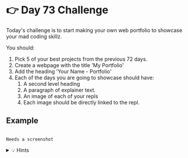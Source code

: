 # 👉 Day 73 Challenge

Today's challenge is to start making your own web portfolio to showcase your mad coding skillz.

You should:

1. Pick 5 of your best projects from the previous 72 days.
2. Create a webpage with the title 'My Portfolio'
3. Add the heading 'Your Name - Portfolio'
4. Each of the days you are going to showcase should have:
    1. A second level heading
    2. A paragraph of explainer text.
    3. An image of each of your repls
    4. Each image should be directly linked to the repl.

## Example
```

Needs a screenshot 
```

<details> <summary> 💡 Hints </summary>
  
- Use an `<a>` tag around the `<img>` tag to create the linked image.
- Windows button + shift + 's' quick launches the snipping tool. 😁


</details>